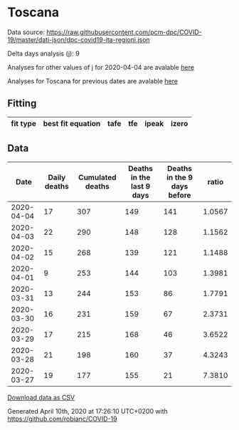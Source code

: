 # Toscana

Data source: https://raw.githubusercontent.com/pcm-dpc/COVID-19/master/dati-json/dpc-covid19-ita-regioni.json

Delta days analysis (j): 9

Analyses for other values of j for 2020-04-04 are avalable [here](../README.md)

Analyses for Toscana for previous dates are avalable [here](../../README.md)

## Fitting 
|fit type|best fit equation|tafe|tfe|ipeak|izero|
|-------|-----|--------|------|---|---|

## Data
|Date|Daily deaths|Cumulated deaths|Deaths in the last 9 days|Deaths in the 9 days before|ratio|
|----|----------|-----------|-------|--------------------|-----|
|2020-04-04|17|307|149|141|1.0567|
|2020-04-03|22|290|148|128|1.1562|
|2020-04-02|15|268|139|121|1.1488|
|2020-04-01|9|253|144|103|1.3981|
|2020-03-31|13|244|153|86|1.7791|
|2020-03-30|16|231|159|67|2.3731|
|2020-03-29|17|215|168|46|3.6522|
|2020-03-28|21|198|160|37|4.3243|
|2020-03-27|19|177|155|21|7.3810|

[Download data as CSV](COVID-19_toscana_j9_2020-04-04.csv)

Generated April 10th, 2020 at 17:26:10 UTC+0200 with https://github.com/robianc/COVID-19

